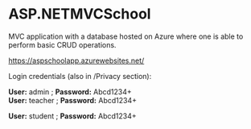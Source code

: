 # ASP.NETMVCSchool
MVC application with a database hosted on Azure where one is able to perform basic CRUD operations.  

https://aspschoolapp.azurewebsites.net/  

Login credentials (also in /Privacy section):  

**User:** admin ; **Password:** Abcd1234+  
**User:** teacher ; **Password:** Abcd1234+  

**User:** student ; **Password:** Abcd1234+